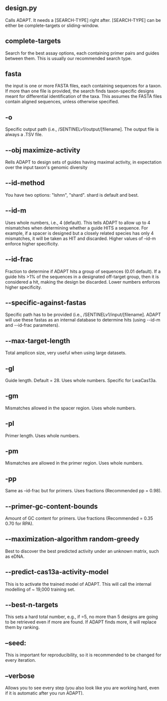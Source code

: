 
## design.py
Calls ADAPT. It needs a [SEARCH-TYPE] right after. [SEARCH-TYPE] can be either be complete-targets or sliding-window.

## complete-targets
Search for the best assay options, each containing primer pairs and guides between them. This is usually our recommended search type.

## fasta
the input is one or more FASTA files, each containing sequences for a taxon. If more than one file is provided, the search finds taxon-specific designs meant for differential identification of the taxa. This assumes the FASTA files contain aligned sequences, unless otherwise specified.

## -o
Specific output path (i.e., /SENTINELv1/output/[filename]. The output file is always a .TSV file.

## --obj maximize-activity
Rells ADAPT to design sets of guides having maximal activity, in expectation over the input taxon's genomic diversity

## --id-method
You have two options: "lshnn", "shard". shard is default and best.

## --id-m
Uses whole numbers, i.e., 4 (default). This tells ADAPT to allow up to 4 mismatches when determining whether a guide HITS a sequence. 
For example, if a spacer is designed but a closely related species has only 4 mismatches, it will be taken as HIT and discarded. Higher values of –id-m enforce higher specificity.

## --id-frac 
Fraction to determine if ADAPT hits a group of sequences (0.01 default). If a guide hits >1% of the sequences in a designated off-target group, then it is considered a hit, making the design be discarded. Lower numbers enforces higher specificity.

## --specific-against-fastas
Specific path has to be provided (i.e., /SENTINELv1/input/[filename]. ADAPT will use these fastas as an internal database to determine hits (using --id-m and --id-frac parameters).

## --max-target-length
Total amplicon size, very useful when using large datasets.

## -gl
Guide length. Default = 28. Uses whole numbers. Specific for LwaCas13a.

## -gm
Mismatches allowed in the spacer region. Uses whole numbers.

## -pl
Primer length. Uses whole numbers.

## -pm
Mismatches are allowed in the primer region. Uses whole numbers.

## -pp 
Same as –id-frac but for primers. Uses fractions (Recommended pp = 0.98).

## --primer-gc-content-bounds
Amount of GC content for primers. Use fractions (Recommended = 0.35 0.70 for RPA).

## --maximization-algorithm random-greedy 
Best to discover the best predicted activity under an unknown matrix, such as eDNA.

## --predict-cas13a-activity-model 
This is to activate the trained model of ADAPT. This will call the internal modelling of ~ 19,000 training set.

## --best-n-targets
This sets a hard total number, e.g., if =5, no more than 5 designs are going to be retrieved even if more are found. If ADAPT finds more, it will replace them by ranking.

## –seed: 
This is important for reproducibility, so it is recommended to be changed for every iteration.

## –verbose
Allows you to see every step (you also look like you are working hard, even if it is automatic after you run ADAPT).
